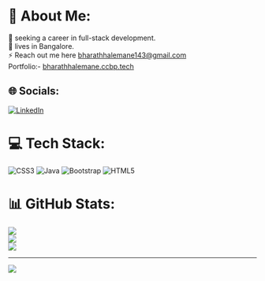 # 💫 About Me:
🔭 seeking a career in full-stack development.<br>👯 lives in Bangalore.<br>⚡ Reach out me here bharathhalemane143@gmail.com 
<br/>Portfolio:- [bharathhalemane.ccbp.tech](https://bharathhalemane.ccbp.tech/)


## 🌐 Socials:
[![LinkedIn](https://img.shields.io/badge/LinkedIn-%230077B5.svg?logo=linkedin&logoColor=white)](https://linkedin.com/in/@BharathHalemane) 

# 💻 Tech Stack:
![CSS3](https://img.shields.io/badge/css3-%231572B6.svg?style=plastic&logo=css3&logoColor=white) ![Java](https://img.shields.io/badge/java-%23ED8B00.svg?style=plastic&logo=openjdk&logoColor=white) ![Bootstrap](https://img.shields.io/badge/bootstrap-%238511FA.svg?style=plastic&logo=bootstrap&logoColor=white) ![HTML5](https://img.shields.io/badge/html5-%23E34F26.svg?style=plastic&logo=html5&logoColor=white) 


# 📊 GitHub Stats:
![](https://github-readme-stats.vercel.app/api?username=bharathhalemane&theme=dark&hide_border=false&include_all_commits=false&count_private=false)<br/>
![](https://github-readme-streak-stats.herokuapp.com/?user=bharathhalemane&theme=dark&hide_border=false)<br/>
![](https://github-readme-stats.vercel.app/api/top-langs/?username=bharathhalemane&theme=dark&hide_border=false&include_all_commits=false&count_private=false&layout=compact)

---
[![](https://visitcount.itsvg.in/api?id=bharathhalemane&icon=0&color=0)](https://visitcount.itsvg.in)

<!-- Proudly created with GPRM ( https://gprm.itsvg.in ) -->
